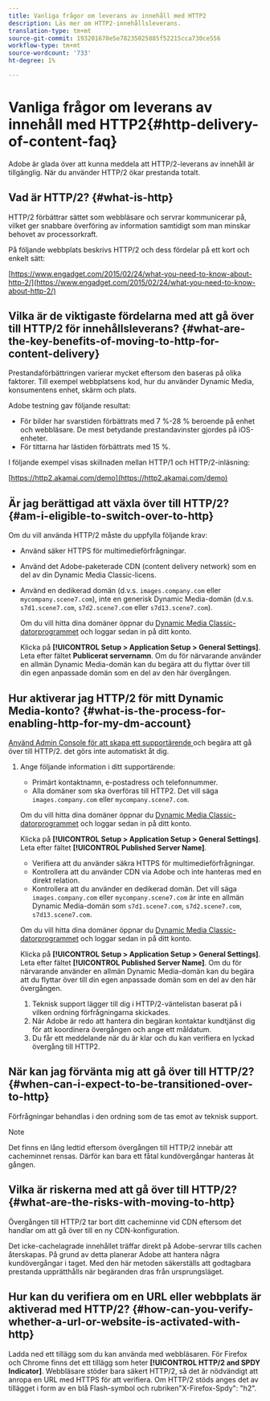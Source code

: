 ```yaml
---
title: Vanliga frågor om leverans av innehåll med HTTP2
description: Läs mer om HTTP2-innehållsleverans.
translation-type: tm+mt
source-git-commit: 193201670e5e78235025885f52215cca730ce556
workflow-type: tm+mt
source-wordcount: '733'
ht-degree: 1%

---
```



# Vanliga frågor om leverans av innehåll med HTTP2{#http-delivery-of-content-faq}

Adobe är glada över att kunna meddela att HTTP/2-leverans av innehåll är tillgänglig. När du använder HTTP/2 ökar prestanda totalt.

## Vad är HTTP/2? {#what-is-http}

HTTP/2 förbättrar sättet som webbläsare och servrar kommunicerar på, vilket ger snabbare överföring av information samtidigt som man minskar behovet av processorkraft.

På följande webbplats beskrivs HTTP/2 och dess fördelar på ett kort och enkelt sätt:

[https://www.engadget.com/2015/02/24/what-you-need-to-know-about-http-2/](https://www.engadget.com/2015/02/24/what-you-need-to-know-about-http-2/)

## Vilka är de viktigaste fördelarna med att gå över till HTTP/2 för innehållsleverans? {#what-are-the-key-benefits-of-moving-to-http-for-content-delivery}

Prestandaförbättringen varierar mycket eftersom den baseras på olika faktorer. Till exempel webbplatsens kod, hur du använder Dynamic Media, konsumentens enhet, skärm och plats.

Adobe testning gav följande resultat:

* För bilder har svarstiden förbättrats med 7 %-28 % beroende på enhet och webbläsare. De mest betydande prestandavinster gjordes på iOS-enheter.
* För tittarna har lästiden förbättrats med 15 %.

I följande exempel visas skillnaden mellan HTTP/1 och HTTP/2-inläsning:

[https://http2.akamai.com/demo](https://http2.akamai.com/demo)

## Är jag berättigad att växla över till HTTP/2? {#am-i-eligible-to-switch-over-to-http}

Om du vill använda HTTP/2 måste du uppfylla följande krav:

* Använd säker HTTPS för multimedieförfrågningar.
* Använd det Adobe-paketerade CDN (content delivery network) som en del av din Dynamic Media Classic-licens.
* Använd en dedikerad domän (d.v.s. `images.company.com` eller `mycompany.scene7.com`), inte en generisk Dynamic Media-domän (d.v.s. `s7d1.scene7.com`, `s7d2.scene7.com` eller `s7d13.scene7.com`).

   Om du vill hitta dina domäner öppnar du [Dynamic Media Classic-datorprogrammet](https://experienceleague.adobe.com/docs/dynamic-media-classic/using/getting-started/signing-out.html#getting-started) och loggar sedan in på ditt konto.

   Klicka på **[!UICONTROL Setup > Application Setup > General Settings]**. Leta efter fältet **Publicerat servernamn**. Om du för närvarande använder en allmän Dynamic Media-domän kan du begära att du flyttar över till din egen anpassade domän som en del av den här övergången.

## Hur aktiverar jag HTTP/2 för mitt Dynamic Media-konto? {#what-is-the-process-for-enabling-http-for-my-dm-account}

[Använd Admin Console för att skapa ett supportärende ](https://helpx.adobe.com/enterprise/admin-guide.html/enterprise/using/support-for-experience-cloud.ug.html) och begära att gå över till HTTP/2. det görs inte automatiskt åt dig.

1. Ange följande information i ditt supportärende:

   * Primärt kontaktnamn, e-postadress och telefonnummer.
   * Alla domäner som ska överföras till HTTP2. Det vill säga `images.company.com` eller `mycompany.scene7.com`.

   Om du vill hitta dina domäner öppnar du [Dynamic Media Classic-datorprogrammet](https://experienceleague.adobe.com/docs/dynamic-media-classic/using/getting-started/signing-out.html#getting-started) och loggar sedan in på ditt konto.

   Klicka på **[!UICONTROL Setup > Application Setup > General Settings]**. Leta efter fältet **[!UICONTROL Published Server Name]**.

   * Verifiera att du använder säkra HTTPS för multimedieförfrågningar.
   * Kontrollera att du använder CDN via Adobe och inte hanteras med en direkt relation.
   * Kontrollera att du använder en dedikerad domän. Det vill säga `images.company.com` eller `mycompany.scene7.com` är inte en allmän Dynamic Media-domän som `s7d1.scene7.com`, `s7d2.scene7.com`, `s7d13.scene7.com`.

   Om du vill hitta dina domäner öppnar du [Dynamic Media Classic-datorprogrammet](https://experienceleague.adobe.com/docs/dynamic-media-classic/using/getting-started/signing-out.html#getting-started) och loggar sedan in på ditt konto.

   Klicka på **[!UICONTROL Setup > Application Setup > General Settings]**. Leta efter fältet **[!UICONTROL Published Server Name]**. Om du för närvarande använder en allmän Dynamic Media-domän kan du begära att du flyttar över till din egen anpassade domän som en del av den här övergången.

   1. Teknisk support lägger till dig i HTTP/2-väntelistan baserat på i vilken ordning förfrågningarna skickades.
   1. När Adobe är redo att hantera din begäran kontaktar kundtjänst dig för att koordinera övergången och ange ett måldatum.
   1. Du får ett meddelande när du är klar och du kan verifiera en lyckad övergång till HTTP2.



## När kan jag förvänta mig att gå över till HTTP/2? {#when-can-i-expect-to-be-transitioned-over-to-http}

Förfrågningar behandlas i den ordning som de tas emot av teknisk support.

>[!NOTE]
>
>Det finns en lång ledtid eftersom övergången till HTTP/2 innebär att cacheminnet rensas. Därför kan bara ett fåtal kundövergångar hanteras åt gången.

## Vilka är riskerna med att gå över till HTTP/2? {#what-are-the-risks-with-moving-to-http}

Övergången till HTTP/2 tar bort ditt cacheminne vid CDN eftersom det handlar om att gå över till en ny CDN-konfiguration.

Det icke-cachelagrade innehållet träffar direkt på Adobe-servrar tills cachen återskapas. På grund av detta planerar Adobe att hantera några kundövergångar i taget. Med den här metoden säkerställs att godtagbara prestanda upprätthålls när begäranden dras från ursprungsläget.

## Hur kan du verifiera om en URL eller webbplats är aktiverad med HTTP/2? {#how-can-you-verify-whether-a-url-or-website-is-activated-with-http}

Ladda ned ett tillägg som du kan använda med webbläsaren. För Firefox och Chrome finns det ett tillägg som heter **[!UICONTROL HTTP/2 and SPDY Indicator]**. Webbläsare stöder bara säkert HTTP/2, så det är nödvändigt att anropa en URL med HTTPS för att verifiera. Om HTTP/2 stöds anges det av tillägget i form av en blå Flash-symbol och rubriken&quot;X-Firefox-Spdy&quot;: &quot;h2&quot;.

